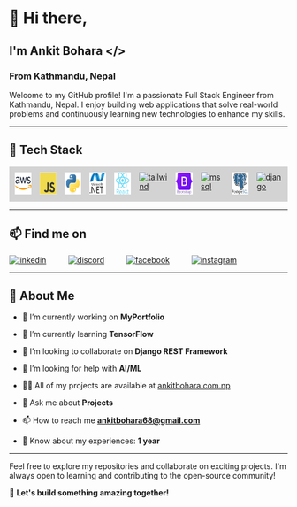 # 👋 Hi there,

## I'm Ankit Bohara </>

### From Kathmandu, Nepal

Welcome to my GitHub profile! I'm a passionate Full Stack Engineer from Kathmandu, Nepal. I enjoy building web applications that solve real-world problems and continuously learning new technologies to enhance my skills.

---

## 🔧 Tech Stack

<div align="left" style="background-color: lightgray; padding: 10px; display: flex; gap: 15px;">
  <a href="https://aws.amazon.com" target="_blank" rel="noreferrer">
    <img src="https://raw.githubusercontent.com/devicons/devicon/master/icons/amazonwebservices/amazonwebservices-original-wordmark.svg" alt="aws" width="40" height="40"/>
  </a>
  <a href="https://developer.mozilla.org/en-US/docs/Web/JavaScript" target="_blank" rel="noreferrer">
    <img src="https://raw.githubusercontent.com/devicons/devicon/master/icons/javascript/javascript-original.svg" alt="javascript" width="40" height="40"/>
  </a>
  <a href="https://www.python.org" target="_blank" rel="noreferrer">
    <img src="https://raw.githubusercontent.com/devicons/devicon/master/icons/python/python-original.svg" alt="python" width="40" height="40"/>
  </a>
  <a href="https://dotnet.microsoft.com/" target="_blank" rel="noreferrer">
    <img src="https://raw.githubusercontent.com/devicons/devicon/master/icons/dot-net/dot-net-original-wordmark.svg" alt="dotnet" width="40" height="40"/>
  </a>
  <a href="https://reactjs.org/" target="_blank" rel="noreferrer">
    <img src="https://raw.githubusercontent.com/devicons/devicon/master/icons/react/react-original-wordmark.svg" alt="react" width="40" height="40"/>
  </a>
  <a href="https://tailwindcss.com/" target="_blank" rel="noreferrer">
    <img src="https://www.vectorlogo.zone/logos/tailwindcss/tailwindcss-icon.svg" alt="tailwind" width="40" height="40"/>
  </a>
  <a href="https://getbootstrap.com/" target="_blank" rel="noreferrer">
    <img src="https://raw.githubusercontent.com/devicons/devicon/master/icons/bootstrap/bootstrap-original-wordmark.svg" alt="bootstrap" width="40" height="40"/>
  </a>
  <a href="https://www.microsoft.com/en-us/sql-server" target="_blank" rel="noreferrer">
    <img src="https://www.svgrepo.com/show/303229/microsoft-sql-server-logo.svg" alt="mssql" width="40" height="40"/>
  </a>
  <a href="https://www.postgresql.org/" target="_blank" rel="noreferrer">
    <img src="https://raw.githubusercontent.com/devicons/devicon/master/icons/postgresql/postgresql-original-wordmark.svg" alt="postgresql" width="40" height="40"/>
  </a>
  <a href="https://www.djangoproject.com/" target="_blank" rel="noreferrer">
    <img src="https://cdn.worldvectorlogo.com/logos/django.svg" alt="django" width="40" height="40"/>
  </a>
</div>

---

## 📫 Find me on

<div align="left" style="display: flex; gap: 40px;">
  <a href="https://www.linkedin.com/in/ankit-bohara-2a5833250/" target="_blank" rel="noreferrer">
    <img src="https://www.svgrepo.com/show/448234/linkedin.svg" alt="linkedin" width="40" height="40"/>
  </a>
  <a href="https://discord.com" target="_blank" rel="noreferrer">
    <img src="https://www.svgrepo.com/show/353655/discord-icon.svg" alt="discord" width="40" height="40"/>
  </a>
   <a href="https://www.facebook.com" target="_blank" rel="noreferrer">
    <img src="https://www.svgrepo.com/show/157836/facebook.svg" alt="facebook" width="40" height="40"/>
  </a>
  <a href="https://www.instagram.com" target="_blank" rel="noreferrer">
    <img src="https://www.svgrepo.com/show/111199/instagram.svg" alt="instagram" width="40" height="40"/>
  </a>
 
</div>

---

## 🚀 About Me

- 🔭 I’m currently working on **MyPortfolio**

- 🌱 I’m currently learning **TensorFlow**

- 👯 I’m looking to collaborate on **Django REST Framework**

- 🤝 I’m looking for help with **AI/ML**

- 👨‍💻 All of my projects are available at [ankitbohara.com.np](https://ankitbohara.com.np)

- 💬 Ask me about **Projects**

- 📫 How to reach me **ankitbohara68@gmail.com**

- 📄 Know about my experiences: **1 year**

---

Feel free to explore my repositories and collaborate on exciting projects. I'm always open to learning and contributing to the open-source community!

🎯 **Let's build something amazing together!**

